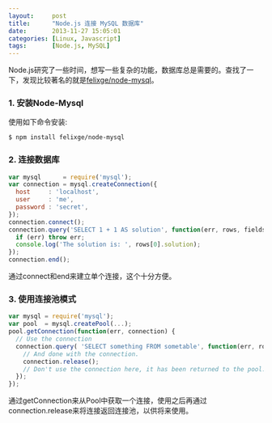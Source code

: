 ```yaml
---
layout:     post
title:      "Node.js 连接 MySQL 数据库"
date:       2013-11-27 15:05:01
categories: [Linux, Javascript]
tags:       [Node.js, MySQL]
---
```


Node.js研究了一些时间，想写一些复杂的功能，数据库总是需要的。查找了一下，发现比较著名的就是[felixge/node-mysql](https://github.com/felixge/node-mysql)。
<!--more-->

### 1. 安装Node-Mysql

使用如下命令安装:

```bash
$ npm install felixge/node-mysql
```

### 2. 连接数据库

```javascript
var mysql      = require('mysql');
var connection = mysql.createConnection({
  host     : 'localhost',
  user     : 'me',
  password : 'secret',
});
connection.connect();
connection.query('SELECT 1 + 1 AS solution', function(err, rows, fields) {
  if (err) throw err;
  console.log('The solution is: ', rows[0].solution);
});
connection.end();
```

通过connect和end来建立单个连接，这个十分方便。

### 3. 使用连接池模式

```javascript
var mysql = require('mysql');
var pool  = mysql.createPool(...);
pool.getConnection(function(err, connection) {
  // Use the connection
  connection.query( 'SELECT something FROM sometable', function(err, rows) {
    // And done with the connection.
    connection.release();
    // Don't use the connection here, it has been returned to the pool.
  });
});
```

通过getConnection来从Pool中获取一个连接，使用之后再通过 connection.release来将连接返回连接池，以供将来使用。
